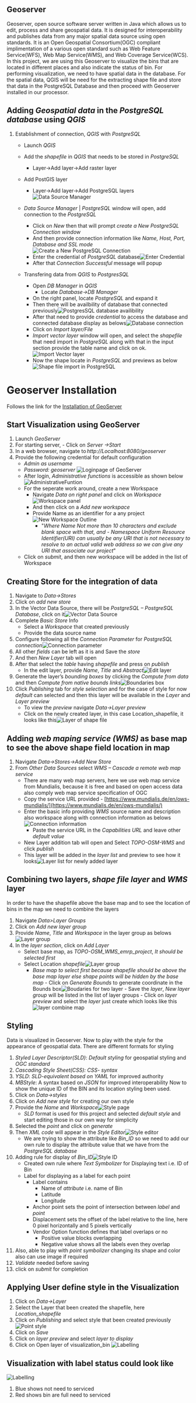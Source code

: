 

## Geoserver

Geoserver, open source software server written in Java which allows us to edit, process and share geospatial data. It is designed for interoperability and publishes data from any major spatial data source using open standards. It is an Open Geospatial Consortium(OGC) compliant implimentation of a various open standard such as Web Feature Service(WFS), Web Map Service(WMS), and Web Coverage Service(WCS).
In this project, we are using this Geoserver to visualize the bins that are located in different places and also indicate the status of bin. For performing visualization, we need to have spatial data in the database. For the spatial data, QGIS will be need for the extracting shape file and store that data in the PostgreSQL Database and  then proceed with Geoserver installed in our processor. 

## Adding *Geospatial data* in the *PostgreSQL database* using *QGIS*

   1.  Establishment of connection, *QGIS* with *PostgreSQL*
        - Launch *QGIS*
         - Add the *shapefile* in *QGIS* that needs to be stored in *PostgreSQL*
          	- Layer->Add layer->Add raster layer
         - Add PostGIS layer
         	- Layer->Add layer->Add PostgreSQL layers![Data Source Manager](https://github.com/emrp/emrp2018_Moers_Trashbins/blob/bhuwan/pictures/geoserver%20photo/Screen%20Shot%202019-02-12%20at%208.39.28%20PM.png)
        - *Data Source Manager* | *PostgreSQL* window will open,  add connection to the *PostgreSQL*
	         - Click on *New* then that will prompt *create a New PostgreSQL Connection window*  
	         - And then provide connection information like *Name, Host, Port, Database and SSL mode*![Create a New PostgreSQL Connection](https://github.com/emrp/emrp2018_Moers_Trashbins/blob/bhuwan/pictures/geoserver%20photo/Screen%20Shot%202019-02-12%20at%208.43.40%20PM.png)
	         - Enter the credential of *PostgreSQL* database![Enter Credential](https://github.com/emrp/emrp2018_Moers_Trashbins/blob/bhuwan/pictures/geoserver%20photo/Screen%20Shot%202019-02-12%20at%208.44.03%20PM.png)
	         - After that *Connection Successful* message will popup
	        
        - Transfering data from *QGIS* to *PostgresSQL*
            - Open *DB Manager* in *QGIS*
              - Locate *Database->DB Manager*
            - On the right panel, locate *PostgreSQL* and expand it 
            - Then there will be availbility of database that connected previously![PostgresSQL database availibility](https://github.com/emrp/emrp2018_Moers_Trashbins/blob/bhuwan/pictures/geoserver%20photo/Screen%20Shot%202019-02-12%20at%208.52.32%20PM.png)
            - After that need to provide *credential*  to access the database and connected database display as belows![Database connection](https://github.com/emrp/emrp2018_Moers_Trashbins/blob/bhuwan/pictures/geoserver%20photo/Screen%20Shot%202019-02-12%20at%208.58.28%20PM.png)
            - Click on *Import layer/File*
            - *Import vector layer* window will open, and  select the *shapefile* that need import in *PostgreSQL* along with that in the input section provide the table name and click on ok.![Import Vector layer](https://github.com/emrp/emrp2018_Moers_Trashbins/blob/bhuwan/pictures/geoserver%20photo/import%20vector%20layer.png)
            - Now the shape locate in *PostgreSQL* and  previews as below![Shape file import in PostgreSQL](https://github.com/emrp/emrp2018_Moers_Trashbins/blob/bhuwan/pictures/geoserver%20photo/shapefile%20imported%20in%20postGIS.png)
            
        

# Geoserver Installation

 Follows the link for the [Installation of GeoServer](https://docs.geoserver.org/stable/en/user/installation/index.html#installation)

## Start Visualization using GeoServer

1. Launch *GeoServer* 
2. For starting server, 
		 - Click on *Server ->Start*
3. In a web browser, navigate to *http://Localhost:8080/geoserver* 
4.  Provide the following credential for default configuration
	 - *Admin as username*
	 - *Password: geoserver*
![Loginpage of GeoServer](https://github.com/emrp/emrp2018_Moers_Trashbins/blob/bhuwan/pictures/geoserver%20photo/geoserver%20login%20page.png)
      - After login, *Administrative functions* is accessible as shown below
![AdministrativeFuntion](https://github.com/emrp/emrp2018_Moers_Trashbins/blob/bhuwan/pictures/geoserver%20photo/geoserver%20after%20lonin.png)
       - For the seperate work around, create a  new Workspace
		 - Navigate *Data on right panel* and click on *Workspace*![Workspace panel](https://github.com/emrp/emrp2018_Moers_Trashbins/blob/bhuwan/pictures/geoserver%20photo/workspace.png)
		 - And then click on a *Add new workspace* 
		 - Provide Name as an identifier for a any project![New Workspace Outline](https://github.com/emrp/emrp2018_Moers_Trashbins/blob/bhuwan/pictures/geoserver%20photo/new%20workspace.png)
			 +  "*Where Name Not more than 10 characters and exclude blank space with that, and -   Namespace Uniform Resource Identifier(URI) can usually be any URI that is not necessary to resolve to an actual valid web address so we can give any URI that associate our project*"
	 - Click on *submit*, and then new workspace will be added in the list of Workspace	 

	

## Creating Store for the integration of data

1. Navigate to *Data->Stores*
2. Click on *add new store*
3. In the Vector Data Source, there will be  *PostgreSQL – PostgreSQL Database*, click on it![Vector Data Source](https://github.com/emrp/emrp2018_Moers_Trashbins/blob/bhuwan/pictures/geoserver%20photo/New%20store.png)
4. Complete *Basic Store* Info
	 - Select a *Workspace* that  created  previously
	 - Provide the data source name
5. Configure following  all the *Connection Parameter* for *PostgreSQL connection*![Connection parameter](https://github.com/emrp/emrp2018_Moers_Trashbins/blob/bhuwan/pictures/geoserver%20photo/connection%20parameter.png)
6. All other *fields* can be left as it is and  Save the *store*
7. And then *New Layer* tab will open
8.  After that select the *table* having *shapefile* and press on *publish*
	- In the edit layer, provide *Name*, *Title* and *Abstract*![Edit layer](https://github.com/emrp/emrp2018_Moers_Trashbins/blob/bhuwan/pictures/geoserver%20photo/edit%20layer%20detail.png)
9. Generate the layer’s *bounding boxes* by clicking the *Compute from data* and then *Compute from native bounds links*![Boundaries box](https://github.com/emrp/emrp2018_Moers_Trashbins/blob/bhuwan/pictures/geoserver%20photo/Bounding%20Boxes.png)
10. Click *Publishing* tab for *style selection* and for the case of style for now *default* can selected and then this layer will be available in the *Layer* and *Layer preview*
	- To view the *preview* navigate *Data->Layer preview*
	- Click on the newly created layer, in this case Location_shapefile, it looks like this![Layer of shape file](https://github.com/emrp/emrp2018_Moers_Trashbins/blob/bhuwan/pictures/geoserver%20photo/layer%20of%20shapefile.png)

## Adding *web maping service (WMS)* as base map to see the above shape field location in map
1. Navigate *Data->Stores->Add New Store*
2. From *Other Data Sources* select *WMS – Cascade a remote web map service*
	- There are many web map servers, here we use web map service from Mundialis, because it is free and based on open access data also comply web map service specification of OGC
	- Copy the service URL provided  -   [https://www.mundialis.de/en/ows-mundialis/](https://www.mundialis.de/en/ows-mundialis/)
	 - Enter the basic info providing *WMS* source name and description also workspace along with connection information as belows![Connection information](https://github.com/emrp/emrp2018_Moers_Trashbins/blob/bhuwan/pictures/geoserver%20photo/connection%20info.png)
		 - Paste the service URL in the *Capabilities URL* and leave other *default value*
	 - New Layer addition tab will open and Select *TOPO-OSM-WMS* and click *publish*
	 - This layer will be added in the *layer list* and  preview to see how it looks![Layer list for newly added layer](https://github.com/emrp/emrp2018_Moers_Trashbins/blob/bhuwan/pictures/geoserver%20photo/layer%20list.png)

	

## Combining two layers, *shape file layer* and *WMS* layer

In order to have the shapefile above the base map and to see the location of bins in the map we need to combine the layers
1. Navigate  *Data>Layer Groups*
2. Click on *Add new layer group*
3. Provide *Name*, *Title* and *Workspace* in the layer group as belows![Layer group](https://github.com/emrp/emrp2018_Moers_Trashbins/blob/bhuwan/pictures/geoserver%20photo/add%20layer%20group%20field.png)
4. In  the *layer section*, click on *Add Layer*
	 - Select base map, as *TOPO-OSM_WMS_emrp_project*, *It should be selected first* 
	- Select Location *shapefile*![Layer group ](https://github.com/emrp/emrp2018_Moers_Trashbins/blob/bhuwan/pictures/geoserver%20photo/adding%20layer.png)
		 - *Base map to select first because shapefile should be above the base map layer else shape points will be hidden by the base map*
		  - Click on *Generate Bounds* to generate coordinate in the Bounds box![Boudaries for two layer](https://github.com/emrp/emrp2018_Moers_Trashbins/blob/bhuwan/pictures/geoserver%20photo/added%20layer%20bound%20value.png)
		  - Save the *layer*, *New layer group* will be listed in the list of layer groups
		  - Click on *layer preview* and select the *layer* just create which looks like this![layer combine map](https://github.com/emrp/emrp2018_Moers_Trashbins/blob/bhuwan/pictures/geoserver%20photo/layer%20combine%20map.png)

## Styling

Data is visualized in Geoserver. Now to  play with the style for the appearance of geospatial data. There are different formats for styling
1. *Styled Layer Descriptor(SLD)*: *Default styling* for geospatial styling and *OGC standard*
2. *Cascading Style Sheet(CSS): CSS- syntax*
3. *YSLD*: *SLD-equivalent based on YAML* for improved authority
4.  *MBStyle*: A syntax based on *JSON* for improved interoperability
Now to show the unique ID of the BIN and its location styling been used.
5. Click on *Data->styles*
6. Click on *Add new style* for creating our own style
7. Provide the *Name* and *Workspace*![Style page](https://github.com/emrp/emrp2018_Moers_Trashbins/blob/bhuwan/pictures/geoserver%20photo/style%20page.png)
	- *SLD* format is used for this project and selected *default style* and start editing those in our own way for simplicity
8. Selected the  *point* and click on *generate*
9. Then *XML code* will appear in the *Style Editor*![Style editor](https://github.com/emrp/emrp2018_Moers_Trashbins/blob/bhuwan/pictures/geoserver%20photo/style%20editor.png)
	- We are trying to show the attribute like *Bin_ID* so we need to add our own rule to display the attribute value that we have from the *PostgreSQL database*
10. Adding rule for display of *Bin_ID*![Style ID](https://github.com/emrp/emrp2018_Moers_Trashbins/blob/bhuwan/pictures/geoserver%20photo/style%20for%20id.png)
	- Created own rule where *Text Symbolizer* for Displaying text i.e. ID of Bin
	- Label for displaying as a label for each point
		- Label contains
			- Name of *attribute* i.e. name of Bin 
			- Latitude
			- Longitude
		- Anchor point sets the point of intersection between *label* and *point* 
		- Displacement sets the offset of the label relative to the line, here 0 pixel horizontally and 5 pixels vertically
		- Vendor Option function defines that label overlaps or no
			- Positive value blocks overlapping
			- Negative value shows all the labels even they overlap
11. Also, able to  play with *point symbolizer* changing its shape and color also can use image if required
12. *Validate* needed before saving
13. click on *submit* for completion

## Applying User define style in the Visualization

1. Click on *Data->Layer*
15. Select the Layer that been created  the shapefile, here *Location_shapefile*
16. Click on *Publishing* and select  style that been created previously![Point style](https://github.com/emrp/emrp2018_Moers_Trashbins/blob/bhuwan/pictures/geoserver%20photo/sty;e%20selection.png)
17. Click on *Save*
18. Click on *layer preview* and select  *layer to display*
19. Click on Open layer of visualization_bin ![Labelling](https://github.com/emrp/emrp2018_Moers_Trashbins/blob/bhuwan/pictures/geoserver%20photo/labeling.png)

## Visualization with label status could look like

![Labelling](https://github.com/emrp/emrp2018_Moers_Trashbins/blob/bhuwan/pictures/geoserver%20photo/status.png)
 1. Blue shows not need to serviced
 2. Red shows bin are full need to serviced 
